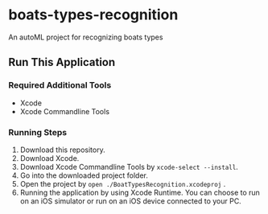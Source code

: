 # boats-types-recognition
An autoML project for recognizing boats types
## Run This Application
### Required Additional Tools
* Xcode
* Xcode Commandline Tools
### Running Steps
1. Download this repository. 
2. Download Xcode. 
3. Download Xcode Commandline Tools by `xcode-select --install`.
4. Go into the downloaded project folder. 
5. Open the project by `open ./BoatTypesRecognition.xcodeproj` .
6. Running the application by using Xcode Runtime. You can choose to run on an iOS simulator or run on an iOS device connected to your PC. 
